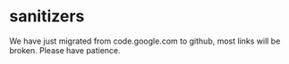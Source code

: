 # sanitizers
We have just migrated from code.google.com to github, 
most links will be broken. Please have patience.
